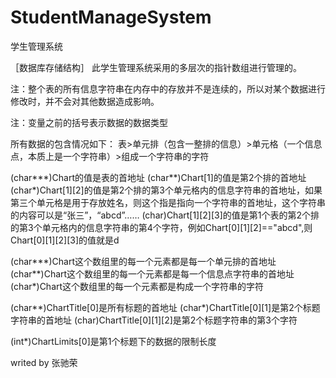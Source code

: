 # StudentManageSystem
学生管理系统

［数据库存储结构］
此学生管理系统采用的多层次的指针数组进行管理的。

注：整个表的所有信息字符串在内存中的存放并不是连续的，所以对某个数据进行修改时，并不会对其他数据造成影响。

注：变量之前的括号表示数据的数据类型

所有数据的包含情况如下：
表>单元排（包含一整排的信息）>单元格（一个信息点，本质上是一个字符串）>组成一个字符串的字符

(char***)Chart的值是表的首地址
(char**)Chart[1]的值是第2个排的首地址
(char*)Chart[1][2]的值是第2个排的第3个单元格内的信息字符串的首地址，如果第三个单元格是用于存放姓名，则这个指是指向一个字符串的首地址，这个字符串的内容可以是“张三”，“abcd”……
(char)Chart[1][2][3]的值是第1个表的第2个排的第3个单元格内的信息字符串的第4个字符，例如Chart[0][1][2]=="abcd",则Chart[0][1][2][3]的值就是d

(char***)Chart这个数组里的每一个元素都是每一个单元排的首地址
(char**)Chart这个数组里的每一个元素都是每一个信息点字符串的首地址
(char*)Chart这个数组里的每一个元素都是构成一个字符串的字符

(char**)ChartTitle[0]是所有标题的首地址
(char*)ChartTitle[0][1]是第2个标题字符串的首地址
(char)ChartTitle[0][1][2]是第2个标题字符串的第3个字符

(int*)ChartLimits[0]是第1个标题下的数据的限制长度

writed by 张驰荣
